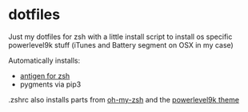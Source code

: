 # dotfiles
Just my dotfiles for zsh with a little install script to install os specific powerlevel9k stuff (iTunes and Battery segment on OSX in my case)

Automatically installs:
- [antigen for zsh](https://github.com/zsh-users/antigen) 
- pygments via pip3  

.zshrc also installs parts from [oh-my-zsh](https://github.com/robbyrussell/oh-my-zsh) and the [powerlevel9k theme](https://github.com/bhilburn/powerlevel9k) 
